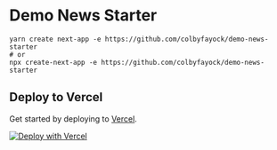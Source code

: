# Demo News Starter

```
yarn create next-app -e https://github.com/colbyfayock/demo-news-starter
# or
npx create-next-app -e https://github.com/colbyfayock/demo-news-starter
```

## Deploy to Vercel

Get started by deploying to [Vercel](https://vercel.com/ambassadors/colbyfayock).

[![Deploy with Vercel](https://vercel.com/button)](https://vercel.com/new/clone?repository-url=https%3A%2F%2Fgithub.com%2Fcolbyfayock%2Fdemo-news-starter)
